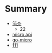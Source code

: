 # Summary

* [简介](README.md)
  * 22
* [micro api](micro-api.md)
* [go-micro](go-micro.md)
* [111](111.md)


